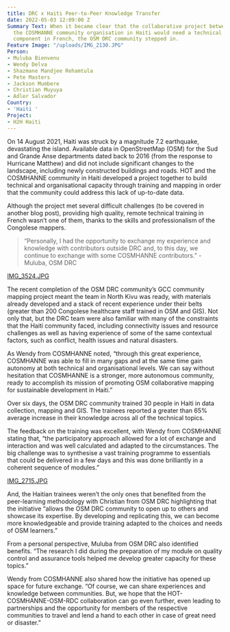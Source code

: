 ```yaml
---
title: DRC x Haiti Peer-to-Peer Knowledge Transfer
date: 2022-05-03 12:09:00 Z
Summary Text: When it became clear that the collaborative project between HOT and
  the COSMHANNE community organisation in Haiti would need a technical OSM training
  component in French, the OSM DRC community stepped in.
Feature Image: "/uploads/IMG_2130.JPG"
Person:
- Muluba Bienvenu
- Wendy Delva
- Shazmane Mandjee Rehamtula
- Pete Masters
- Jackson Mumbere
- Christian Muyuya
- Adler Salvador
Country:
- 'Haiti '
Project:
- H2H Haiti
---
```


On 14 August 2021, Haiti was struck by a magnitude 7.2 earthquake, devastating the island. Available data in OpenStreetMap (OSM) for the Sud and Grande Anse departments dated back to 2016 (from the response to Hurricane Matthew) and did not include significant changes to the landscape, including newly constructed buildings and roads. HOT and the COSMHANNE community in Haiti developed a project together to build technical and organisational capacity through training and mapping in order that the community could address this lack of up-to-date data. 

Although the project met several difficult challenges (to be covered in another blog post), providing high quality, remote technical training in French wasn’t one of them, thanks to the skills and professionalism of the Congolese mappers.

> “Personally, I had the opportunity to exchange my experience and knowledge with contributors outside DRC and, to this day, we continue to exchange with some COSMHANNE contributors.” - Muluba, OSM DRC

[IMG_3524.JPG](/uploads/IMG_3524.JPG)

The recent completion of the OSM DRC community’s GCC community mapping project meant the team in North Kivu was ready, with materials already developed and a stack of recent experience under their belts (greater than 200 Congolese healthcare staff trained in OSM and GIS). Not only that, but the DRC team were also familiar with many of the constraints that the Haiti community faced, including connectivity issues and resource challenges as well as having experience of some of the same contextual factors, such as conflict, health issues and natural disasters.

As Wendy from COSMHANNE noted, “through this great experience, COSMHANNE was able to fill in many gaps and at the same time gain autonomy at both technical and organisational levels. We can say without hesitation that COSMHANNE is a stronger, more autonomous community, ready to accomplish its mission of promoting OSM collaborative mapping for sustainable development in Haiti.”

Over six days, the OSM DRC community trained 30 people in Haiti in data collection, mapping and GIS. The trainees reported a greater than 65% average increase in their knowledge across all of the technical topics.

The feedback on the training was excellent, with Wendy from COSMHANNE stating that, “the participatory approach allowed for a lot of exchange and interaction and was well calculated and adapted to the circumstances. The big challenge was to synthesise a vast training programme to essentials that could be delivered in a few days and this was done brilliantly in a coherent sequence of modules.”

[IMG_2715.JPG](/uploads/IMG_2715.JPG)

And, the Haitian trainees weren’t the only ones that benefited from the peer-learning methodology with Christian from OSM DRC highlighting that the initiative “allows the OSM DRC community to open up to others and showcase its expertise. By developing and replicating this, we can become more knowledgeable and provide training adapted to the choices and needs of OSM learners.”

From a personal perspective, Muluba from OSM DRC also identified benefits. “The research I did during the preparation of my module on quality control and assurance tools helped me develop greater capacity for these topics.”  

Wendy from COSMHANNE also shared how the initiative has opened up space for future exchange. “Of course, we can share experiences and knowledge between communities. But, we hope that the HOT-COSMHANNE-OSM-RDC collaboration can go even further, even leading to partnerships and the opportunity for members of the respective communities to travel and lend a hand to each other in case of great need or disaster.”  
